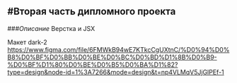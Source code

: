 #Вторая часть дипломного проекта
---
###*Описание*
Верстка и JSX

Макет dark-2
https://www.figma.com/file/6FMWkB94wE7KTkcCgUXtnC/%D0%94%D0%B8%D0%BF%D0%BB%D0%BE%D0%BC%D0%BD%D1%8B%D0%B9-%D0%BF%D1%80%D0%BE%D0%B5%D0%BA%D1%82?type=design&node-id=1%3A7266&mode=design&t=np4VLMqV5JjGlPEf-1